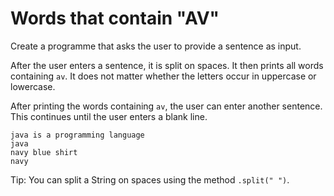 # Words that contain "AV"

Create a programme that asks the user to provide a sentence as input.

After the user enters a sentence, it is split on spaces. It then prints all words containing `av`. It does not matter whether the letters occur in uppercase or lowercase.

After printing the words containing `av`, the user can enter another sentence. This continues until the user enters a blank line.

```console
java is a programming language
java
navy blue shirt
navy
```

Tip: You can split a String on spaces using the method `.split(" ")`.